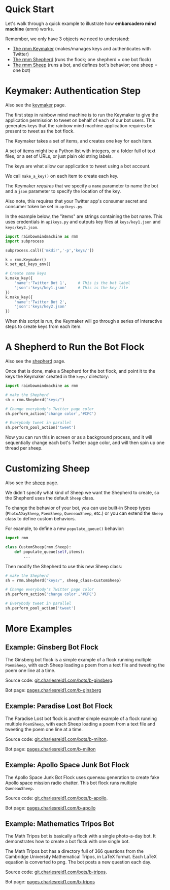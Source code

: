 # Quick Start

Let's walk through a quick example to illustrate
how **embarcadero mind machine** (emm) works.

Remember, we only have 3 objects we need to understand:

* [The rmm Keymaker](rmm_keymaker.md) (makes/manages keys and authenticates with Twitter)
* [The rmm Shepherd](rmm_shepherd.md) (runs the flock; one shepherd = one bot flock)
* [The rmm Sheep](rmm_sheep.md) (runs a bot, and defines bot's behavior; one sheep = one bot)

# Keymaker: Authentication Step

Also see the [keymaker](rmm_keymaker.md) page.

The first step in rainbow mind machine is to run the Keymaker
to give the application permission to tweet on behalf of 
each of our bot users. This generates keys that the 
rainbow mind machine application requires be present 
to tweet as the bot flock.

The Keymaker takes a set of items, and creates
one key for each item. 

A set of items might be 
a Python list with integers, or a folder full of 
text files, or a set of URLs, or just plain old 
string labels.

The keys are what allow our application to tweet 
using a bot account. 

We call `make_a_key()` on each item to create each key.

The Keymaker _requires_ that we specify
a `name` parameter to name the bot and a `json` parameter
to specify the location of the key.

Also note, this requires that your Twitter app's 
consumer secret and consumer token be set 
in `apikeys.py`.

In the example below, the "items" are strings containing the bot name.
This uses credentials in `apikeys.py` and outputs key files
at `keys/key1.json` and `keys/key2.json`.

```python
import rainbowmindmachine as rmm
import subprocess

subprocess.call(['mkdir','-p','keys/'])

k = rmm.Keymaker()
k.set_api_keys_env()

# Create some keys
k.make_key({
    'name':'Twitter Bot 1',     # This is the bot label
    'json':'keys/key1.json'     # This is the key file
})
k.make_key({
    'name':'Twitter Bot 2',
    'json':'keys/key2.json'
})
```

When this script is run, the Keymaker will 
go through a series of interactive steps 
to create keys from each item.

# A Shepherd to Run the Bot Flock

Also see the [shepherd](rmm_shepherd.md) page.

Once that is done, make a Shepherd for the bot flock,
and point it to the keys the Keymaker created 
in the `keys/` directory:

```python
import rainbowmindmachine as rmm

# make the Shepherd
sh = rmm.Shepherd("keys/")

# Change everybody's Twitter page color
sh.perform_action('change color','#CFC')

# Everybody tweet in parallel
sh.perform_pool_action('tweet')
```

Now you can run this in screen or as a background process,
and it will sequentially change each bot's 
Twitter page color, and will then spin up
one thread per sheep.

# Customizing Sheep

Also see the [sheep](rmm_sheep.md) page.

We didn't specify what kind of Sheep we want 
the Shepherd to create, so the Shepherd uses
the default `Sheep` class.

To change the behavior of your bot,
you can use built-in Sheep types
(`PhotoADaySheep`, `PoemSheep`, 
`QueneauSheep`, etc.) 
or you can extend the `Sheep` class
to define custom behaviors. 

For example,
to define a new `populate_queue()` 
behavior:

```python
import rmm 

class CustomSheep(rmm.Sheep):
    def populate_queue(self,items):
        ...
```

Then modify the Shepherd to use this 
new Sheep class:

```python
# make the Shepherd
sh = rmm.Shepherd("keys/", sheep_class=CustomSheep)

# Change everybody's Twitter page color
sh.perform_action('change color','#CFC')

# Everybody tweet in parallel
sh.perform_pool_action('tweet')
```

# More Examples

## Example: Ginsberg Bot Flock

The Ginsberg bot flock is a simple example of 
a flock running multiple `PoemSheep`, with 
each Sheep loading a poem from a text file 
and tweeting the poem one line at a time.

Source code: [git.charlesreid1.com/bots/b-ginsberg](https://git.charlesreid1.com/bots/b-ginsberg).

Bot page: [pages.charlesreid1.com/b-ginsberg](https://pages.charlesreid1.com/b-ginsberg)

## Example: Paradise Lost Bot Flock

The Paradise Lost bot flock is another simple example 
of a flock running multiple `PoemSheep`, with 
each Sheep loading a poem from a text file 
and tweeting the poem one line at a time.

Source code: [git.charlesreid1.com/bots/b-milton](https://git.charlesreid1.com/bots/b-milton).

Bot page: [pages.charlesreid1.com/b-milton](https://pages.charlesreid1.com/b-milton)

## Example: Apollo Space Junk Bot Flock

The Apollo Space Junk Bot Flock uses queneau generation
to create fake Apollo space mission radio chatter.
This bot flock runs multiple `QueneauSheep`.

Source code: [git.charlesreid1.com/bots/b-apollo](https://git.charlesreid1.com/bots/b-apollo).

Bot page: [pages.charlesreid1.com/b-apollo](https://pages.charlesreid1.com/b-apollo)

## Example: Mathematics Tripos Bot

The Math Tripos bot is basically a flock with a single photo-a-day bot.
It demonstrates how to create a bot flock with one single bot.

The Math Tripos bot has a directory full of 366 questions 
from the Cambridge University Mathematical Tripos,
in LaTeX format. Each LaTeX equation is converted to png.
The bot posts a new question each day.

Source code: [git.charlesreid1.com/bots/b-tripos](https://git.charlesreid1.com/bots/b-tripos).

Bot page: [pages.charlesreid1.com/b-tripos](https://pages.charlesreid1.com/b-tripos)


